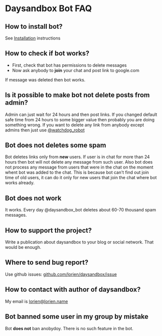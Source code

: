 # Daysandbox Bot FAQ

## How to install bot?

See [Installation](index.md#installation) instructions

## How to check if bot works?

* First, check that bot has permissions to delete messages
* Now ask anybody to **join** your chat and post link to google.com

If message was deleted then bot works.

## Is it possible to make bot not delete posts from admin?

Admin can just wait for 24 hours and then post links. If you changed default safe time
from 24 hours to some bigger value then probably you are doing something wrong. If you
want to delete any link from anybody except admins then just use [@watchdog_robot](https://t.me/watchdog_robot)

## Bot does not deletes some spam

Bot deletes links only from **new** users. If user is in chat for more than 24 hours then bot will not
delete any message from such user. Also bot does not process any message from users that were in the chat
on the moment whent bot was added to the chat. This is because bot can't find out join time of old users, it
can do it only for new users that join the chat where bot works already.

## Bot does not work

It works. Every day @daysandbox_bot deletes about 60-70 thousand spam messages.

## How to support the project?

Write a publication about daysandbox to your blog or social network. That would be enough.

## Where to send bug report?

Use github issues: [github.com/lorien/daysandbox/issue](https://github.com/lorien/daysandbox_bot/issue)

## How to contact with author of daysandbox?

My email is [lorien@lorien.name](mailto:lorien@lorien.name)

## Bot banned some user in my group by mistake

Bot **does not** ban anobydoy. There is no such feature in the bot.
